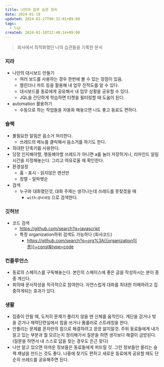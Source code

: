 ```yaml
---
title: 나만의 업무 습관 정리
date: 2024-01-18
updated: 2024-02-27T00:32:01+09:00
tags:
  - tip
created: 2024-01-18T22:40:14+09:00
---
```

> 회사에서 최적화했던 나의 습관들을 기록한 문서


### 지라
- 나만의 대시보드 만들기
	- 여러 보드를 사용하는 경우 한번에 볼 수 있는 장점이 있음.
	- 캘린더나 차트 등을 활용해 내 업무 진척도를 알 수 있다.
	- 대시보드를 동료에게 공유해서 내 업무 상황을 공유할 수 있다.
	- JQL을 간단하게 학습하면 티켓을 필터링할 때 도움이 된다.
- automation 활용하기
	- 수동으로 하는 작업들을 자동화 해놓으면 나도 좋고 동료도 편하다.
### 슬랙
- 불필요한 알림은 음소거 처리한다.
	- 쓰레드의 메뉴를 클릭해서 음소거를 하기도 한다.
- 최대한 단축키를 사용한다.
- 당장 인지해야할, 행동해야할 쓰레드가 아니면 a를 눌러 저장하거나, 리마인드 알림 시간을 지정해놓는다. 그리고 여유로울 때 확인한다.
- 환경설정
	- 홈 - 표시 - 읽지않은 멘션만
	- 정렬 - 알파벳순
- 검색
	- 누구와 대화했던것, 대화 주제는 생각나는데 쓰레드를 못찾겠을 때
		- `with:@닉네임` 으로 검색한다.

### 깃허브
- 코드 검색
	- https://github.com/search?q=javascript
	- 특정 organization하위 검색도 가능하다 (회사코드)
		- https://github.com/search?q=org%3A{{organization이름}}+const&type=code


### 컨플루언스
- 동료의 스페이스를 구독해놓는다. 본인의 스페이스에 좋은 글을 작성하시는 분이 종종 계신다.
- 회의때 문서작성을 적극적으로 참여한다. 자연스럽게 대화를 최대한 이해하려고 집중하게되는 효과가 있다.

### 생활
- 집중이 안될 때, 도저히 문제가 풀리지 않을 땐 신체를 움직인다. 계단을 걷거나 밖을 걷거나 체력단련실에서 힘을 쓰거나 폼롤러로 스트레칭을 한다.
- 안풀리는 문제를 혼자만의 힘으로 해결하려고 끙끙 앓지말것. 주위 동료들에게 내가 알고 있는 부분과 뭘 모르는지 정리해가서 질문을 하면 생각보다 해결이 금방된다. (질문을 하면서 내 스스로 답을 찾는 경우도 은근 잦다)
- 나만 알고 있으면 아까운 정보들은 동료들에게 퍼뜨릴 것. 그런 정보들만 올리는 슬랙 채널을 만드는 것도 좋다. 나중에 찾기도 편하고 새로운 동료에게 공유할 때도 단순히 쓰레드를 공유해주면 된다. 
